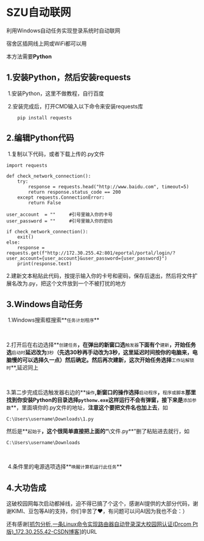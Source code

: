 # SZU自动联网

利用Windows自动任务实现登录系统时自动联网

宿舍区插网线上网或WiFi都可以用

本方法需要**Python**



## 1.安装Python，然后安装requests

​	1.安装Python，这里不做教程，自行百度

​	2.安装完成后，打开CMD输入以下命令来安装requests库

```
	pip install requests
```



## 2.编辑Python代码

​	1.复制以下代码，或者下载上传的.py文件

```
import requests

def check_network_connection():
    try:
        response = requests.head("http://www.baidu.com", timeout=5)
        return response.status_code == 200
    except requests.ConnectionError:
        return False

user_account  = ""     #引号里输入你的卡号
user_password = ""     #引号里输入你的密码

if check_network_connection():
    exit()
else:
    response = requests.get(f"http://172.30.255.42:801/eportal/portal/login/?user_account={user_account}&user_password={user_password}")
    print(response.text)
```

​	2.建新文本粘贴此代码，按提示输入你的卡号和密码，保存后退出，然后将文件扩展名改为.py，把这个文件放到一个不被打扰的地方



## 3.Windows自动任务

​	1.Windows搜索框搜索**`任务计划程序`**

​	![]()

​	2.打开后在右边选择**`创建任务`**，在弹出的新窗口选**`触发器`**下面有个**`建新`**，开始任务选**`启动时`**延迟改为**`3秒`**（先选30秒再手动改为3秒，这里延迟时间按你的电脑来，电脑慢的可以选择久一点）然后确定。然后再次建新，这次开始任务选择**`工作站解锁时`**,延迟同上

​	![]()

​	3.第二步完成后选触发器右边的**`操作`**,新窗口的操作选择**`启动程序`**，**`程序或脚本`**那里找到你安装Python的目录选择`pythonw.exe`这样运行不会有弹窗，接下来是**`添加参数`**，里面填你的.py文件的地址，**注意这个要把文件名也加上去**，如

```
C:\Users\username\Downloads\1.py
```

然后是**`起始于`**，这个很简单直接把上面的“**\文件.py**”删了粘贴进去就行，如

```
C:\Users\username\Downloads
```

​	![]()	

​	4.条件里的电源选项选择**`唤醒计算机运行此任务`**



## 4.大功告成



这破校园网每次启动都掉线，迫不得已搞了个这个，感谢AI提供的大部分代码，谢谢KIMI、豆包等AI的支持，你们辛苦了❤️，有问题可以问AI因为我也不会：）

还有感谢[[抓包分析,一条Linux命令实现路由器自动登录深大校园网认证(Drcom Pt版)_172.30.255.42-CSDN博客](https://blog.csdn.net/TeleostNaCl/article/details/124553119)]的URL

